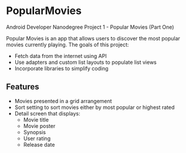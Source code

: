 # PopularMovies
Android Developer Nanodegree Project 1 - Popular Movies (Part One)

Popular Movies is an app that allows users to discover the most popular movies currently playing. The goals of this project:
* Fetch data from the internet using API
* Use adapters and custom list layouts to populate list views
* Incorporate libraries to simplify coding

## Features
* Movies presented in a grid arrangement
* Sort setting to sort movies either by most popular or highest rated
* Detail screen that displays:
  * Movie title
  * Movie poster
  * Synopsis
  * User rating
  * Release date
